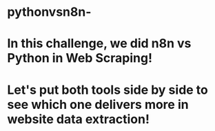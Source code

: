 # pythonvsn8n-

# In this challenge, we did n8n vs Python in Web Scraping!

# Let's put both tools side by side to see which one delivers more in website data extraction!